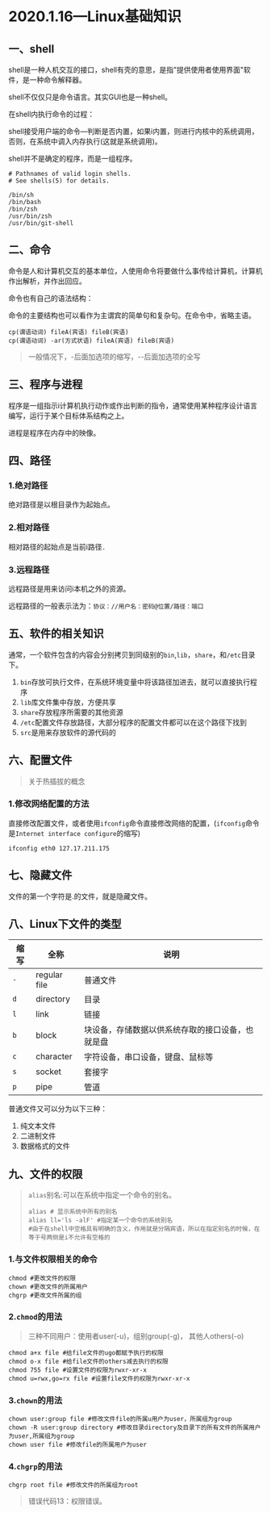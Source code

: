 # 2020.1.16—Linux基础知识

## 一、shell

shell是一种人机交互的接口，shell有壳的意思，是指"提供使用者使用界面"软件，是一种命令解释器。

shell不仅仅只是命令语言。其实GUI也是一种shell。

在shell内执行命令的过程：

shell接受用户端的命令—判断是否内置，如果i内置，则进行内核中的系统调用，否则，在系统中调入内存执行(这就是系统调用)。

shell并不是确定的程序，而是一组程序。

```shell
# Pathnames of valid login shells.
# See shells(5) for details.

/bin/sh
/bin/bash
/bin/zsh
/usr/bin/zsh
/usr/bin/git-shell
```



## 二、命令

命令是人和计算机交互的基本单位，人使用命令将要做什么事传给计算机，计算机作出解析，并作出回应。

命令也有自己的语法结构：

命令的主要结构也可以看作为主谓宾的简单句和复杂句。在命令中，省略主语。

```shell
cp(谓语动词) fileA(宾语) fileB(宾语)
cp(谓语动词) -ar(方式状语) fileA(宾语) fileB(宾语)
```

> 一般情况下，-后面加选项的缩写，--后面加选项的全写



## 三、程序与进程

程序是一组指示i计算机执行动作或作出判断的指令，通常使用某种程序设计语言编写，运行于某个目标体系结构之上。

进程是程序在内存中的映像。



## 四、路径

### 1.绝对路径

绝对路径是以根目录作为起始点。

### 2.相对路径

相对路径的起始点是当前i路径`.`

### 3.远程路径

远程路径是用来访问i本机之外的资源。

远程路径的一般表示法为：`协议：//用户名：密码@位置/路径：端口`



## 五、软件的相关知识

通常，一个软件包含的内容会分别拷贝到同级别的`bin`,`lib`，`share`，和`/etc`目录下。

1. `bin`存放可执行文件，在系统环境变量中将该路径加进去，就可以直接执行程序
2. `lib`库文件集中存放，方便共享
3. `share`存放程序所需要的其他资源
4. `/etc`配置文件存放路径，大部分程序的配置文件都可以在这个路径下找到
5. `src`是用来存放软件的源代码的



## 六、配置文件

> 关于热插拔的概念

### 1.修改网络配置的方法

直接修改配置文件，或者使用`ifconfig`命令直接修改网络的配置，(`ifconfig`命令是`Internet interface configure`的缩写)

```shell
ifconfig eth0 127.17.211.175
```



## 七、隐藏文件

文件的第一个字符是.的文件，就是隐藏文件。



## 八、Linux下文件的类型

| 缩写 | 全称         | 说明                                             |
| ---- | ------------ | ------------------------------------------------ |
| `-`  | regular file | 普通文件                                         |
| `d`  | directory    | 目录                                             |
| `l`  | link         | 链接                                             |
| `b`  | block        | 块设备，存储数据以供系统存取的接口设备，也就是盘 |
| `c`  | character    | 字符设备，串口设备，键盘、鼠标等                 |
| `s`  | socket       | 套接字                                           |
| `p`  | pipe         | 管道                                             |

普通文件又可以分为以下三种：

1. 纯文本文件
2. 二进制文件
3. 数据格式的文件



## 九、文件的权限

> `alias`别名:可以在系统中指定一个命令的别名。
>
> ```shell
> alias # 显示系统中所有的别名
> alias ll='ls -alF' #指定某一个命令的系统别名
> #由于在shell中空格具有明确的含义，作用就是分隔宾语，所以在指定别名的时候，在等于号两侧是i不允许有空格的
> ```

### 1.与文件权限相关的命令

```shell
chmod #更改文件的权限
chown #更改文件的所属用户
chgrp #更改文件所属的组
```

### 2.`chmod`的用法

> 三种不同用户：使用者user(-u)，组别group(-g)， 其他人others(-o)

```shell
chmod a+x file #给file文件的ugo都赋予执行的权限
chmod o-x file #给file文件的others减去执行的权限
chmod 755 file #设置文件的权限为rwxr-xr-x
chmod u=rwx,go=rx file #设置file文件的权限为rwxr-xr-x
```

### 3.`chown`的用法

```shell
chown user:group file #修改文件file的所属u用户为user，所属组为group
chown -R user:group directory #修改目录directory及目录下的所有文件的所属用户为user,所属组为group
chown user file #修改file的所属用户为user
```

### 4.`chgrp`的用法

```shell
chgrp root file #修改文件的所属组为root
```

> 错误代码13：权限错误。

